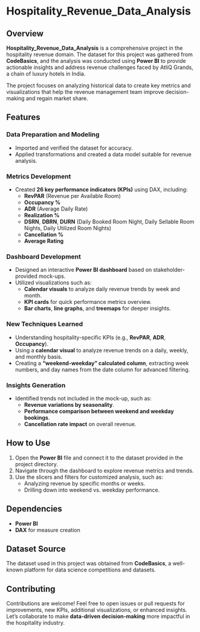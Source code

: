 # Hospitality_Revenue_Data_Analysis

## Overview

**Hospitality_Revenue_Data_Analysis** is a comprehensive project in the hospitality revenue domain. The dataset for this project was gathered from **CodeBasics**, and the analysis was conducted using **Power BI** to provide actionable insights and address revenue challenges faced by AtliQ Grands, a chain of luxury hotels in India.

The project focuses on analyzing historical data to create key metrics and visualizations that help the revenue management team improve decision-making and regain market share.


## Features

### Data Preparation and Modeling

- Imported and verified the dataset for accuracy.
- Applied transformations and created a data model suitable for revenue analysis.

### Metrics Development

- Created **26 key performance indicators (KPIs)** using DAX, including:
  - **RevPAR** (Revenue per Available Room)
  - **Occupancy %**
  - **ADR** (Average Daily Rate)
  - **Realization %**
  - **DSRN**, **DBRN**, **DURN** (Daily Booked Room Night, Daily Sellable Room Nights, Daily Utilized Room Nights)
  - **Cancellation %**
  - **Average Rating**

### Dashboard Development

- Designed an interactive **Power BI dashboard** based on stakeholder-provided mock-ups.
- Utilized visualizations such as:
  - **Calendar visuals** to analyze daily revenue trends by week and month.
  - **KPI cards** for quick performance metrics overview.
  - **Bar charts**, **line graphs**, and **treemaps** for deeper insights.

### New Techniques Learned

- Understanding hospitality-specific KPIs (e.g., **RevPAR**, **ADR**, **Occupancy**).
- Using a **calendar visual** to analyze revenue trends on a daily, weekly, and monthly basis.
- Creating a **“weekend-weekday” calculated column**, extracting week numbers, and day names from the date column for advanced filtering.

### Insights Generation

- Identified trends not included in the mock-up, such as:
  - **Revenue variations by seasonality**.
  - **Performance comparison between weekend and weekday bookings**.
  - **Cancellation rate impact** on overall revenue.


## How to Use

1. Open the **Power BI** file and connect it to the dataset provided in the project directory.
2. Navigate through the dashboard to explore revenue metrics and trends.
3. Use the slicers and filters for customized analysis, such as:
   - Analyzing revenue by specific months or weeks.
   - Drilling down into weekend vs. weekday performance.


## Dependencies

- **Power BI**
- **DAX** for measure creation


## Dataset Source

The dataset used in this project was obtained from **CodeBasics**, a well-known platform for data science competitions and datasets.


## Contributing

Contributions are welcome! Feel free to open issues or pull requests for improvements, new KPIs, additional visualizations, or enhanced insights. Let’s collaborate to make **data-driven decision-making** more impactful in the hospitality industry.

